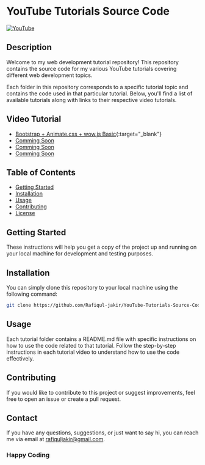 # YouTube Tutorials Source Code

[![YouTube](https://img.shields.io/badge/Watch%20on%20YouTube-red?logo=youtube)](https://www.youtube.com/@rafiqul-jakir)

## Description

Welcome to my web development tutorial repository! This repository contains the source code for my various YouTube tutorials covering different web development topics.

Each folder in this repository corresponds to a specific tutorial topic and contains the code used in that particular tutorial. Below, you'll find a list of available tutorials along with links to their respective video tutorials.


## Video Tutorial

- [Bootstrap + Animate.css + wow.js Basic](https://youtu.be/QjhX44ICPJk){:target="_blank"}
- [Comming Soon](#)
- [Comming Soon](#)
- [Comming Soon](#)

## Table of Contents

- [Getting Started](#getting-started)
- [Installation](#installation)
- [Usage](#usage)
- [Contributing](#contributing)
- [License](#license)

## Getting Started

These instructions will help you get a copy of the project up and running on your local machine for development and testing purposes.

## Installation

You can simply clone this repository to your local machine using the following command:

```bash
git clone https://github.com/Rafiqul-jakir/YouTube-Tutorials-Source-Code.git
```
## Usage

Each tutorial folder contains a README.md file with specific instructions on how to use the code related to that tutorial. Follow the step-by-step instructions in each tutorial video to understand how to use the code effectively.

## Contributing

If you would like to contribute to this project or suggest improvements, feel free to open an issue or create a pull request.

## Contact

If you have any questions, suggestions, or just want to say hi, you can reach me via email at rafiquljakir@gmail.com.

<h3> Happy Coding</h3>
